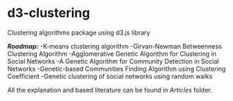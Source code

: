 d3-clustering
=============

Clustering algorithms package using d3.js library

***Roadmap:***
-K-means clustering algorithm
-Girvan-Newman Betweenness Clustering Algorithm
-Agglomerative Genetic Algorithm for Clustering in Social Networks
-A Genetic Algorithm for Community Detection in Social Networks
-Genetic-based Communities Finding Algorithm using Clustering Coefficient
-Genetic clustering of social networks using random walks

All the explanation and based literature can be found in *Articles* folder.




